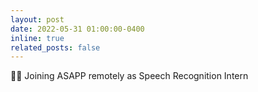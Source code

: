 ```yaml
---
layout: post
date: 2022-05-31 01:00:00-0400
inline: true
related_posts: false
---
```


:man_office_worker: Joining ASAPP remotely as Speech Recognition Intern
